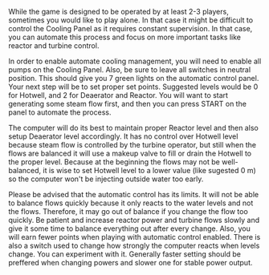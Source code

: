 While the game is designed to be operated by at least 2-3 players, sometimes you would like to play alone. In that case it might be difficult to control the Cooling Panel as it requires constant supervision. In that case, you can automate this process and focus on more important tasks like reactor and turbine control.

In order to enable automate cooling management, you will need to enable all pumps on the Cooling Panel. Also, be sure to leave all switches in neutral position. This should give you 7 green lights on the automatic control panel. Your next step will be to set proper set points. Suggested levels would be 0 for Hotwell, and 2 for Deaerator and Reactor. You will want to start generating some steam flow first, and then you can press START on the panel to automate the process.

The computer will do its best to maintain proper Reactor level and then also setup Deaerator level accordingly. It has no control over Hotwell level because steam flow is controlled by the turbine operator, but still when the flows are balanced it will use a makeup valve to fill or drain the Hotwell to the proper level. Because at the beginning the flows may not be well-balanced, it is wise to set Hotwell level to a lower value (like sugested 0 m) so the computer won't be injecting outside water too early.

Please be advised that the automatic control has its limits. It will not be able to balance flows quickly because it only reacts to the water levels and not the flows. Therefore, it may go out of balance if you change the flow too quickly. Be patient and increase reactor power and turbine flows slowly and give it some time to balance everything out after every change. Also, you will earn fewer points when playing with automatic control enabled. There is also a switch used to change how strongly the computer reacts when levels change. You can experiment with it. Generally faster setting should be preffered when changing powers and slower one for stable power output.